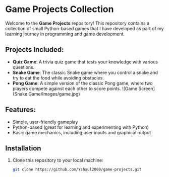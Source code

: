 # Game Projects Collection

Welcome to the **Game Projects** repository! This repository contains a collection of small Python-based games that I have developed as part of my learning journey in programming and game development.

## Projects Included:

- **Quiz Game**: A trivia quiz game that tests your knowledge with various questions.
- **Snake Game**: The classic Snake game where you control a snake and try to eat the food while avoiding obstacles.
- **Pong Game**: A simple version of the classic Pong game, where two players compete against each other to score points.
  ![Game Screen](Snake Game/Images/game.jpg)

## Features:

- Simple, user-friendly gameplay
- Python-based (great for learning and experimenting with Python)
- Basic game mechanics, including user inputs and graphical output

## Installation

1. Clone this repository to your local machine:

   ```bash
   git clone https://github.com/Yshaul2000/game-projects.git
